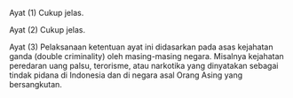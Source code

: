 Ayat (1)
Cukup jelas.

Ayat (2)
Cukup jelas.

Ayat (3)
Pelaksanaan ketentuan ayat ini didasarkan pada asas
kejahatan ganda (double criminality) oleh masing-masing
negara. Misalnya kejahatan peredaran uang palsu,
terorisme, atau narkotika yang dinyatakan sebagai tindak
pidana di Indonesia dan di negara asal Orang Asing yang
bersangkutan.